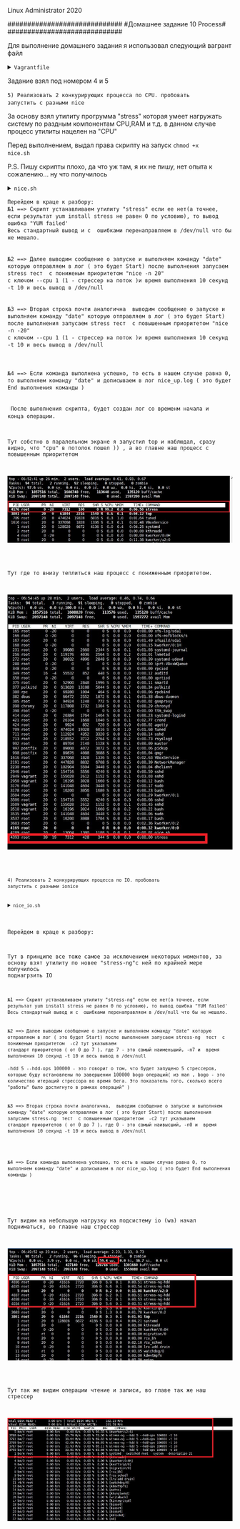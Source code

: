 
Linux Administrator 2020

   #############################
   #Домашнее задание 10 Process#
   #############################




Для выполнение домашнего задания я использовал следующий вагрант файл

<details>
<summary><code>Vagrantfile</code></summary>

```
# -*- mode: ruby -*-
# vi: set ft=ruby :
home = ENV['HOME']
ENV["LC_ALL"] = "en_US.UTF-8"

Vagrant.configure(2) do |config|
 config.vm.define "vm-1" do |subconfig|
 subconfig.vm.box = "centos/7"
 subconfig.vm.hostname="process
 subconfig.vm.network :private_network, ip: "192.168.50.11"
 subconfig.vm.provider "virtualbox" do |vb|
 vb.memory = "2024"
 vb.cpus = "1"
 end
 end
 config.vm.provision "ansible" do |ansible|
 ansible.compatibility_mode = "2.0"
 ansible.playbook = "playbook.yml"
end

     end

```

</details>


Задание взял под номером 4 и 5

<code>5) Реализовать 2 конкурирующих процесса по CPU. пробовать запустить с разными nice</code>


За основу взял утилиту прогрумма "stress" которая умеет нагружать систему по раздным компонентам CPU,RAM и т.д. в данном случае процесс утилиты нацелен на "CPU"

Перед выполнением, выдал права скрипту на запуск <code>chmod +x nice.sh</code>


P.S. Пишу скрипты плохо, да что уж там, я их не пишу, нет опыта к сожалению... ну что получилось


<details>
<summary><code>nice.sh</code></summary>

```
#!/bin/bash

echo 'Installing packages..'
yum install stress -y > /dev/null  2>&1 

if [ "$?" != 0 ]
then
    echo 'YUM failed!'
    exit -5;
fi



echo 'run nice 20'
date > nice_low.log && nohup nice -n 20 stress --cpu 1 -t 10  > /dev/null  2>&1 
if [ "$?" = 0 ]
then
 date  >> nice_low.log
fi


echo 'run nice -20'
date > nice_up.log && nohup nice -n -20 stress  --cpu 1 -t 10  > /dev/null  2>&1 
if [ "$?" = 0 ]
then
 date  >> nice_up.log
fi


```

</details>

```
Перейдем в краце к разбору: 
№1 ==> Скрипт устанавливаем утилиту "stress" если ее нет(а точнее, если результат yum install stress не равен 0 по условию), то вывод ошибка "YUM failed'
Весь стандартный вывод и с  ошибками перенаправляем в /dev/null что бы не мешало.


№2 ==> Далее выводим сообщение о запуске и выполняем команду "date" которую отправляем в лог ( это будет Start) после выполнения запусаем stress тест  с пониженым приоритетом "nice -n 20"
с ключом --cpu 1 (1 - стрессер на поток )и время выполнения 10 секунд -t 10 и весь вывод в /dev/null 


№3 ==> Вторая строка почти аналогична  выводим сообщение о запуске и выполняем команду "date" которую отправляем в лог ( это будет Start) после выполнения запусаем stress тест  с повышенным приоритетом "nice -n -20"
с ключом --cpu 1 (1 - стрессер на поток )и время выполнения 10 секунд -t 10 и весь вывод в /dev/null 



№4 ==> Если команда выполнена успешно, то есть в нашем случае равна 0, то выполняем команду "date" и дописываем в лог nice_up.log ( это будет End выполнения команды )


```
<code> После выполнения скрипта, будет создан лог со временм начала и конца операции.



Тут собстно в паралельном экране я запустил top и наблюдал, сразу видно, что "cpu" в потолок пошел )) , а во главне наш процесс с повышенным приоритетом

<p align="center"><img src="https://raw.githubusercontent.com/Kostyuk-Ruslan/otus-linux/master/work10_Process/photo/cpu.JPG"></p>




Тут где то внизу теплиться наш процесс с пониженным приоритетом.

<p align="center"><img src="https://raw.githubusercontent.com/Kostyuk-Ruslan/otus-linux/master/work10_Process/photo/cpu2.JPG"></p>







<code>4) Реализовать 2 конкурирующих процесса по IO. пробовать запустить с разными ionice</code>



<details>
<summary><code>nice_io.sh</code></summary>

```
#!/bin/bash

echo 'Installing packages..'
yum install stress-ng -y > /dev/null  2>&1 

if [ "$?" != 0 ]
then
    echo 'YUM failed!'
    exit -5;
fi



echo 'run ionice 7'
date > nice_low.log &&  ionice -c2 -n7 stress-ng --hdd 5 --hdd-ops 100000 -t 10  > /dev/null  2>&1 
if [ "$?" = 0 ]
then
date  >> nice_low.log


fi


echo 'run ionice 7'
date > nice_up.log &&  ionice -c2 -n0 stress-ng --hdd 5 --hdd-ops 100000 -t 10  > /dev/null  2>&1 
 date  >> nice_up.log


```

</details>



Перейдем в краце к разбору: 

Тут в принципе все тоже самое за исключением некоторых моментов, за основу взят утилиту по новее "stress-ng"с ней по крайней мере получилось поднагрзить IO

```
№1 ==> Скрипт устанавливаем утилиту "stress-ng" если ее нет(а точнее, если результат yum install stress не равен 0 по условию), то вывод ошибка "YUM failed'
Весь стандартный вывод и с  ошибками перенаправляем в /dev/null что бы не мешало.


№2 ==> Далее выводим сообщение о запуске и выполняем команду "date" которую отправляем в лог ( это будет Start) после выполнения запусаем stress-ng  тест  с пониженым приоритетом  -c2 тут указываем
стандарт приоритетов ( от 0 до 7 ), где 7 - это самый наименьший, -n7 и  время выполнения 10 секунд -t 10 и весь вывод в /dev/null 

-hdd 5 --hdd-ops 100000 - это говорит о том, что будет запущено 5 стрессеров, которые буду остановлены по завершении 100000 bogo операций( из man , bogo - это количество итераций стрессора во время бега. Это показатель того, сколько всего "работы" было достигнуто в рамках операций" )


№3 ==> Вторая строка почти аналогична,  выводим сообщение о запуске и выполняем команду "date" которую отправляем в лог ( это будет Start) после выполнения запусаем stress-ng  тест  с повышенным приоритетом  -c2 тут указываем
стандарт приоритетов ( от 0 до 7 ), где 0 - это самый наивысший, -n0 и  время выполнения 10 секунд -t 10 и весь вывод в /dev/null 




№4 ==> Если команда выполнена успешно, то есть в нашем случае равна 0, то выполняем команду "date" и дописываем в лог nice_up.log ( это будет End выполнения команды )


```


</details>


Тут видим на небольшую нагрузку на подсистему io (wa) начал подниматься, во главне наш стрессер

<p align="center"><img src="https://raw.githubusercontent.com/Kostyuk-Ruslan/otus-linux/master/work10_Process/photo/top.JPG"></p>


Тут так же видим операции чтение и записи, во главе так же наш стрессер

<p align="center"><img src="https://raw.githubusercontent.com/Kostyuk-Ruslan/otus-linux/master/work10_Process/photo/iotop.JPG"></p>




















